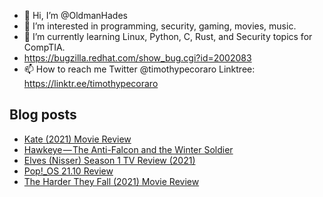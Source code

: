 - 👋 Hi, I’m @OldmanHades
- 👀 I’m interested in programming, security, gaming, movies, music.
- 🌱 I’m currently learning Linux, Python, C, Rust, and Security topics for CompTIA.
- https://bugzilla.redhat.com/show_bug.cgi?id=2002083
- 📫 How to reach me Twitter @timothypecoraro
Linktree: https://linktr.ee/timothypecoraro

## Blog posts
<!-- BLOG-POST-LIST:START -->
- [Kate &lpar;2021&rpar; Movie Review](https://medium.com/@timothypecoraro/kate-2021-movie-review-53d79a585354?source=rss-5097f5c9b801------2)
- [Hawkeye — The Anti-Falcon and the Winter Soldier](https://medium.com/theuglymonster/hawkeye-the-anti-falcon-and-the-winter-soldier-f960f56400b7?source=rss-5097f5c9b801------2)
- [Elves &lpar;Nisser&rpar; Season 1 TV Review &lpar;2021&rpar;](https://medium.com/@timothypecoraro/elves-nisser-season-1-tv-review-2021-6b4bb24f93fa?source=rss-5097f5c9b801------2)
- [Pop!_OS 21.10 Review](https://medium.com/@timothypecoraro/pop-os-21-10-review-ce7c2dc4b66f?source=rss-5097f5c9b801------2)
- [The Harder They Fall &lpar;2021&rpar; Movie Review](https://medium.com/@timothypecoraro/the-harder-they-fall-2021-movie-review-89a5502b0da9?source=rss-5097f5c9b801------2)
<!-- BLOG-POST-LIST:END -->
